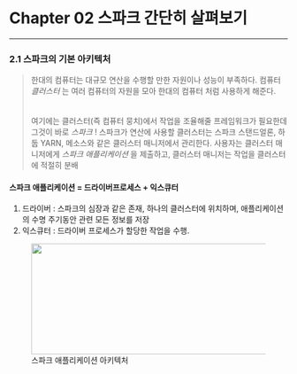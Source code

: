 # Chapter 02 스파크 간단히 살펴보기
- - - 
### 2.1 스파크의 기본 아키텍처
> 한대의 컴퓨터는 대규모 연산을 수행할 만한 자원이나 성능이 부족하다. 
> 컴퓨터 *클러스터* 는 여러 컴퓨터의 자원을 모아 한대의 컴퓨터 처럼 사용하게 해준다.    
<br></br>
여기에는 클러스터(즉 컴퓨터 뭉치)에서 작업을 조율해줄 프레임워크가 필요한데 그것이 바로 *스파크* !
스파크가 연산에 사용할 클러스터는 스파크 스탠드얼론, 하둡 YARN, 메소스와 같은 클러스터 매니저에서 관리한다. 
> 사용자는 클러스터 매니저에게 *스파크 애플리케이션* 을 제출하고, 클러스터 매니저는 작업을 클러스터에 적절히 분배
#### 스파크 애플리케이션 = 드라이버프로세스 + 익스큐터 
1. 드라이버 : 스파크의 심장과 같은 존재, 하나의 클러스터에 위치하며, 애플리케이션의 수명 주기동안 관련 모든 정보를 저장
2. 익스큐터 : 드라이버 프로세스가 할당한 작업을 수행.   

<figure>
<img src="https://www.google.com/url?sa=i&url=https%3A%2F%2Fwww.edureka.co%2Fblog%2Fspark-architecture%2F&psig=AOvVaw1ekTE0Fj8-tdx9hjYt-A5X&ust=1591780129488000&source=images&cd=vfe&ved=0CAIQjRxqFwoTCLiYsKCx9OkCFQAAAAAdAAAAABAR" width=500 height = 200/> 
<figcaption>스파크 애플리케이션 아키텍처</figcaption>
</figure>
